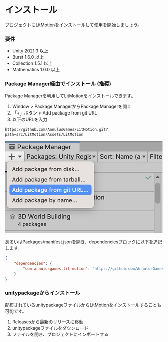 # インストール

プロジェクトにLitMotionをインストールして使用を開始しましょう。

### 要件

* Unity 2021.3 以上
* Burst 1.6.0 以上
* Collection 1.5.1 以上
* Mathematics 1.0.0 以上

### Package Manager経由でインストール (推奨)

Package Managerを利用してLitMotionをインストールできます。

1. Window > Package ManagerからPackage Managerを開く
2. 「+」ボタン > Add package from git URL
3. 以下のURLを入力

```text
https://github.com/AnnulusGames/LitMotion.git?path=src/LitMotion/Assets/LitMotion
```

![img1](../../images/img-setup-1.png)

あるいはPackages/manifest.jsonを開き、dependenciesブロックに以下を追記します。

```json
{
    "dependencies": {
        "com.annulusgames.lit-motion": "https://github.com/AnnulusGames/LitMotion.git?path=src/LitMotion/Assets/LitMotion"
    }
}
```

### unitypackageからインストール

配布されているunitypackageファイルからLitMotionをインストールすることも可能です。

1. Releasesから最新のリリースに移動
2. unitypackageファイルをダウンロード
3. ファイルを開き、プロジェクトにインポートする
